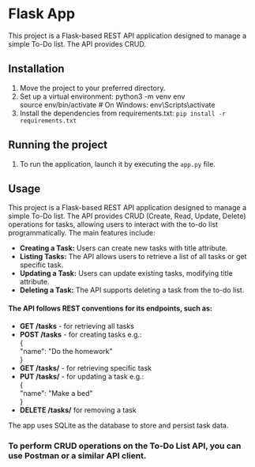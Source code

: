 # Flask App
This project is a Flask-based REST API application designed to manage a simple To-Do list. The API provides CRUD.

## Installation

1. Move the project to your preferred directory.
2. Set up a virtual environment:
   python3 -m venv env <br/>
   source env/bin/activate  # On Windows: env\Scripts\activate
3. Install the dependencies from requirements.txt:
   `pip install -r requirements.txt`


## Running the project
1. To run the application, launch it by executing the `app.py` file.

## Usage
This project is a Flask-based REST API application designed to manage a simple To-Do list. The API provides CRUD (Create, Read, Update, Delete) operations for tasks, allowing users to interact with the to-do list programmatically. The main features include:

- **Creating a Task:** Users can create new tasks with title attribute.
- **Listing Tasks:** The API allows users to retrieve a list of all tasks or get specific task.
- **Updating a Task:** Users can update existing tasks, modifying title attribute.
- **Deleting a Task:** The API supports deleting a task from the to-do list.

#### The API follows REST conventions for its endpoints, such as:
- **GET /tasks** - for retrieving all tasks <br/>
- **POST /tasks** - for creating tasks e.g.: <br/>
{<br/>
"name": "Do the homework"<br/>
}<br/>
- **GET /tasks/<id>** - for retrieving specific task<br/>
- **PUT /tasks/<id>** - for updating a task e.g.: <br/>
{<br/>
	"name": "Make a bed"<br/>
}<br/>
- **DELETE /tasks/<id>** for removing a task

The app uses SQLite as the database to store and persist task data.

### To perform CRUD operations on the To-Do List API, you can use Postman or a similar API client.